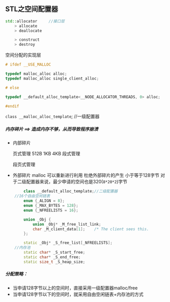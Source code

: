 ## STL之空间配置器
```C++
std::allocator     //接口层
    > allocate
    > deallocate

    > construct
    > destroy
```
空间分配的实现层
```C++
# ifdef __USE_MALLOC

typedef malloc_alloc alloc;
typedef malloc_alloc single_client_alloc;

# else

typedef __default_alloc_template<__NODE_ALLOCATOR_THREADS, 0> alloc;

#endif 
```
`class __malloc_alloc_template`; //一级配置器

##### 内存碎片  ==>  造成内存不够，从而导致程序崩溃

- 内部碎片

  页式管理  512B 1KB 4KB
  段式管理

  段页式管理

- 外部碎片
  malloc
  可以重新进行利用
  杜绝外部碎片的产生
  小于等于128字节
  对于二级配置器来说，最少申请的空间也是320(`8*20*2`)字节

```C++
		class __default_alloc_template;//二级配置器
    //16个自由空闲链表
        enum {_ALIGN = 8};
        enum {_MAX_BYTES = 128};
        enum {_NFREELISTS = 16}; 

        union _Obj {
            union _Obj* _M_free_list_link;
            char _M_client_data[1];    /* The client sees this.        */
        };

        static _Obj* _S_free_list[_NFREELISTS]; 
    //内存池
        static char* _S_start_free;
        static char* _S_end_free;
        static size_t _S_heap_size;
```
#####  分配策略：

- 当申请128字节以上的空间时，直接采用一级配置器malloc/free
- 当申请128字节以下的空间时，就采用自由空闲链表+内存池的方式